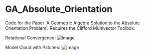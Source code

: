 # GA_Absolute_Orientation
Code for the Paper 'A Geometric Algebra Solution to the Absolute Orientation Problem'. Requires the Clifford Multivector Toolbox. 

Rotational Convergence:
![image](https://github.com/harismats/GA_Absolute_Orientation/assets/73408879/954ff88f-c627-49b3-923a-00cbb7f468d9)

Model Cloud with Patches:
![image](https://github.com/harismats/GA_Absolute_Orientation/assets/73408879/6ab3e574-d3c7-4fbd-b414-e9d1c12e2297)





